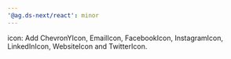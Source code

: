 ```yaml
---
'@ag.ds-next/react': minor
---
```


icon: Add ChevronYIcon, EmailIcon, FacebookIcon, InstagramIcon, LinkedInIcon, WebsiteIcon and TwitterIcon.
